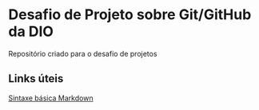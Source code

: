 # Desafio de Projeto sobre Git/GitHub da DIO
Repositório criado para o desafio de projetos
## Links úteis
[Sintaxe básica Markdown](https://www.markdownguide.org/basic-syntx/)

